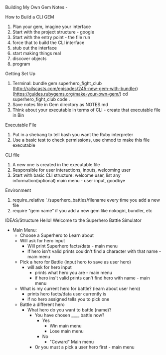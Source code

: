 Building My Own Gem Notes - 

How to Build a CLI GEM

1. Plan your gem, imagine your interface
2. Start with the project structure - google
3. Start with the entry point - the file run
4. force that to build the CLI interface
5. stub out the interface
6. start making things real
7. discover objects
8. program

Getting Set Up
1. Terminal: bundle gem superhero_fight_club (http://railscasts.com/episodes/245-new-gem-with-bundler)
                                      (https://guides.rubygems.org/make-your-own-gem/)
    cd superhero_fight_club
    code .
2. Save notes file in Gem directory as NOTES.md
3. Think about your executable in terms of CLI - create that executable file in Bin

Executable File
1. Put in a shebang to tell bash you want the Ruby interpreter
2. Use a basic test to check permissions, use chmod to make this file executable

CLI file
1. A new one is created in the executable file
2. Responsible for user interactions, inputs, welcoming user
3. Start with basic CLI structure: welcome user, list any information(optional) main menu - user input, goodbye

Environment
1. require_relative './superhero_battles/filename every time you add a new file
2. require "gem name" if you add a new gem like nokogiri, bundler, etc

IDEAS/Structure
Hello! Welcome to the Superhero Battle Simulator

- Main Menu:
    - Choose a Superhero to Learn about
    - Will ask for hero input
        - Will print Superhero facts/data - main menu
        - If hero isn't valid prints couldn't find a character with that name - main menu
    - Pick a hero for Battle (input hero to save as user hero)
        - will ask for hero input
            - prints what hero you are - main menu
            - if hero ins't valid prints can't find hero with name - main menu
    - What is my current hero for battle? (learn about user hero)
        - prints hero facts/data user currently is
        - if no hero assigned tells you to pick one
    - Battle a different hero
        -  What hero do you want to battle (name)?
            - You have chosen ____ battle now?
                - Yes
                    - Win main menu
                    - Lose main menu
                - No
                    - "Coward" Main menu
            -  Or you must a pick a user hero first - main menu